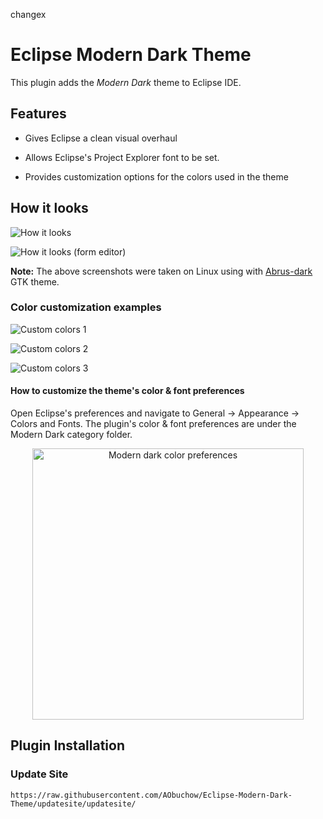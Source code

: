 changex

# Eclipse Modern Dark Theme


This plugin adds the _Modern Dark_ theme to Eclipse IDE.

## Features

- Gives Eclipse a clean visual overhaul

- Allows Eclipse's Project Explorer font to be set.

- Provides customization options for the colors used in the theme

## How it looks

![How it looks](images/how_it_looks.png)

![How it looks (form editor)](images/how_it_looks_form_editor.png)

**Note:** The above screenshots were taken on Linux using with [Abrus-dark](https://github.com/vinceliuice/Abrus-gtk-theme) GTK theme.


### Color customization examples

![Custom colors 1](images/custom_colors_1.png)

![Custom colors 2](images/custom_colors_2.png)

![Custom colors 3](images/custom_colors_3.png)

#### How to customize the theme's color & font preferences

Open Eclipse's preferences and navigate to General -> Appearance -> Colors and Fonts. The plugin's color & font preferences are under the Modern Dark category folder.

<p align="center">
<img title="" src="images/custom_preferences.png" alt="Modern dark color preferences" width="434">
</p>

## Plugin Installation

### Update Site

`https://raw.githubusercontent.com/AObuchow/Eclipse-Modern-Dark-Theme/updatesite/updatesite/`
